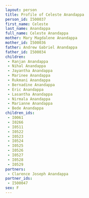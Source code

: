 ```yaml
---
layout: person
title: Profile of Celeste Anandappa
person_id: I500037
first_name: Celeste
last_name: Anandappa
full_name: Celeste Anandappa
mother: Mary Magdalene Anandappa
mother_id: I500036
father: Andrew Gabriel Anandappa
father_id: I500034
children:
 - Ranjan Anandappa
 - Nihal Anandappa
 - Jayantha Anandappa
 - Marinee Anandappa
 - Rukmani Anandappa
 - Bernadine Anandappa
 - Eric Anandappa
 - Lasantha Anandappa
 - Nirmala Anandappa
 - Marianne Anandappa
 - Bede Anandappa
children_ids:
 - I0061
 - I0266
 - I0511
 - I0522
 - I0523
 - I0524
 - I0525
 - I0526
 - I0527
 - I0528
 - I0529
partners:
 - Clarence Joseph Anandappa
partner_ids:
 - I500047
sex: F
---
```


